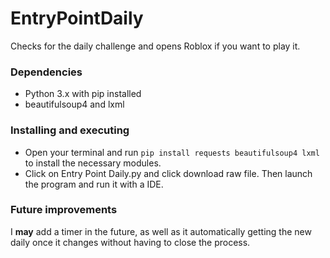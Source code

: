 # EntryPointDaily

Checks for the daily challenge and opens Roblox if you want to play it.

### Dependencies
* Python 3.x with pip installed
* beautifulsoup4 and lxml

### Installing and executing

* Open your terminal and run ```pip install requests beautifulsoup4 lxml``` to install the necessary modules.
* Click on Entry Point Daily.py and click download raw file. Then launch the program and run it with a IDE.

### Future improvements
I **may** add a timer in the future, as well as it automatically getting the new daily once it changes without having to close the process.